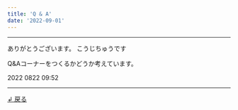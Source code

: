 ```yaml
---
title: 'Q & A'
date: '2022-09-01'
---
```

***
ありがとうございます。  こうじちゅうです

Q&Aコーナーをつくるかどうか考えています。

2022 0822 09:52

***
[ ↲ 戻る ](https://01234567890.thebase.in/about)

